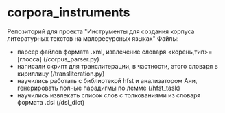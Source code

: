 # corpora_instruments
Репозиторий для проекта "Инструменты для создания корпуса литературных текстов на малоресурсных языках"
Файлы:
* парсер файлов формата .xml, извлечение словаря <корень,тип>=[глосса] (/corpus_parser.py)
* написали скрипт для транслитерации, в частности, этого словаря в кириллицу (/transliteration.py)
* научились работать с библиотекой hfst и анализатором Ани, генерировать полные парадигмы по лемме (/hfst_task)
* научились извлекать список слов с толкованиями из словаря формата .dsl (/dsl_dict)
